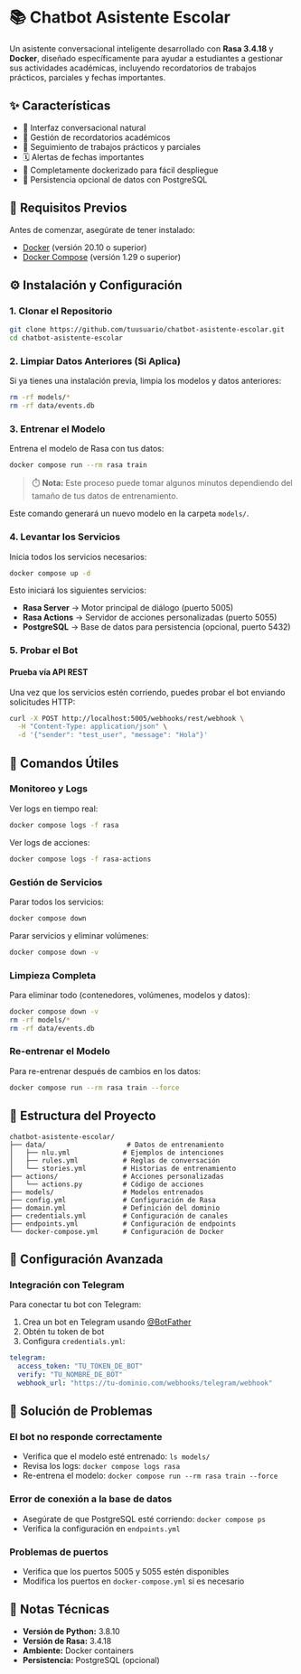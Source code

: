 # 📚 Chatbot Asistente Escolar

Un asistente conversacional inteligente desarrollado con **Rasa 3.4.18** y **Docker**, diseñado específicamente para ayudar a estudiantes a gestionar sus actividades académicas, incluyendo recordatorios de trabajos prácticos, parciales y fechas importantes.

## ✨ Características

- 💬 Interfaz conversacional natural
- 📅 Gestión de recordatorios académicos
- 📝 Seguimiento de trabajos prácticos y parciales
- 🗓️ Alertas de fechas importantes
- 🐳 Completamente dockerizado para fácil despliegue
- 💾 Persistencia opcional de datos con PostgreSQL

## 🚀 Requisitos Previos

Antes de comenzar, asegúrate de tener instalado:

- [Docker](https://www.docker.com/get-started) (versión 20.10 o superior)
- [Docker Compose](https://docs.docker.com/compose/install/) (versión 1.29 o superior)

## ⚙️ Instalación y Configuración

### 1. Clonar el Repositorio

```bash
git clone https://github.com/tuusuario/chatbot-asistente-escolar.git
cd chatbot-asistente-escolar
```

### 2. Limpiar Datos Anteriores (Si Aplica)

Si ya tienes una instalación previa, limpia los modelos y datos anteriores:

```bash
rm -rf models/*
rm -rf data/events.db
```

### 3. Entrenar el Modelo

Entrena el modelo de Rasa con tus datos:

```bash
docker compose run --rm rasa train
```

> ⏱️ **Nota:** Este proceso puede tomar algunos minutos dependiendo del tamaño de tus datos de entrenamiento.

Este comando generará un nuevo modelo en la carpeta `models/`.

### 4. Levantar los Servicios

Inicia todos los servicios necesarios:

```bash
docker compose up -d
```

Esto iniciará los siguientes servicios:
- **Rasa Server** → Motor principal de diálogo (puerto 5005)
- **Rasa Actions** → Servidor de acciones personalizadas (puerto 5055)
- **PostgreSQL** → Base de datos para persistencia (opcional, puerto 5432)

### 5. Probar el Bot

#### Prueba vía API REST

Una vez que los servicios estén corriendo, puedes probar el bot enviando solicitudes HTTP:

```bash
curl -X POST http://localhost:5005/webhooks/rest/webhook \
  -H "Content-Type: application/json" \
  -d '{"sender": "test_user", "message": "Hola"}'
```

## 🧰 Comandos Útiles

### Monitoreo y Logs

Ver logs en tiempo real:

```bash
docker compose logs -f rasa
```

Ver logs de acciones:

```bash
docker compose logs -f rasa-actions
```

### Gestión de Servicios

Parar todos los servicios:

```bash
docker compose down
```

Parar servicios y eliminar volúmenes:

```bash
docker compose down -v
```

### Limpieza Completa

Para eliminar todo (contenedores, volúmenes, modelos y datos):

```bash
docker compose down -v
rm -rf models/*
rm -rf data/events.db
```

### Re-entrenar el Modelo

Para re-entrenar después de cambios en los datos:

```bash
docker compose run --rm rasa train --force
```

## 📁 Estructura del Proyecto

```
chatbot-asistente-escolar/
├── data/                    # Datos de entrenamiento
│   ├── nlu.yml             # Ejemplos de intenciones
│   ├── rules.yml           # Reglas de conversación
│   └── stories.yml         # Historias de entrenamiento
├── actions/                # Acciones personalizadas
│   └── actions.py          # Código de acciones
├── models/                 # Modelos entrenados
├── config.yml              # Configuración de Rasa
├── domain.yml              # Definición del dominio
├── credentials.yml         # Configuración de canales
├── endpoints.yml           # Configuración de endpoints
└── docker-compose.yml      # Configuración de Docker
```

## 🔧 Configuración Avanzada

### Integración con Telegram

Para conectar tu bot con Telegram:

1. Crea un bot en Telegram usando [@BotFather](https://t.me/botfather)
2. Obtén tu token de bot
3. Configura `credentials.yml`:

```yaml
telegram:
  access_token: "TU_TOKEN_DE_BOT"
  verify: "TU_NOMBRE_DE_BOT"
  webhook_url: "https://tu-dominio.com/webhooks/telegram/webhook"
```


## 🐛 Solución de Problemas

### El bot no responde correctamente
- Verifica que el modelo esté entrenado: `ls models/`
- Revisa los logs: `docker compose logs rasa`
- Re-entrena el modelo: `docker compose run --rm rasa train --force`

### Error de conexión a la base de datos
- Asegúrate de que PostgreSQL esté corriendo: `docker compose ps`
- Verifica la configuración en `endpoints.yml`

### Problemas de puertos
- Verifica que los puertos 5005 y 5055 estén disponibles
- Modifica los puertos en `docker-compose.yml` si es necesario


## 📌 Notas Técnicas

- **Versión de Python:** 3.8.10
- **Versión de Rasa:** 3.4.18
- **Ambiente:** Docker containers
- **Persistencia:** PostgreSQL (opcional)

